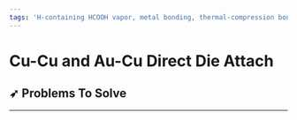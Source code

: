```yaml
---
tags: 'H-containing HCOOH vapor, metal bonding, thermal-compression bonding'
---
```


# Cu-Cu and Au-Cu Direct Die Attach

## ➶ Problems To Solve



---



